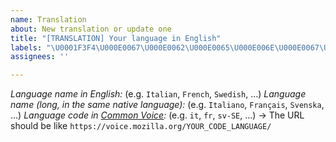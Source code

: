 ```yaml
---
name: Translation
about: New translation or update one
title: "[TRANSLATION] Your language in English"
labels: "\U0001F3F4\U000E0067\U000E0062\U000E0065\U000E006E\U000E0067\U000E007F translation"
assignees: ''

---
```


_Language name in English:_ (e.g. `Italian`, `French`, `Swedish`, ...)
_Language name (long, in the same native language):_ (e.g. `Italiano`, `Français`, `Svenska`, ...)
_Language code in [Common Voice](https://voice.mozilla.org/):_ (e.g. `it`, `fr`, `sv-SE`, ...) -> The URL should be like `https://voice.mozilla.org/YOUR_CODE_LANGUAGE/`
